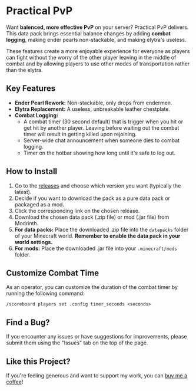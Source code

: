 # Practical PvP

Want **balenced, more effective PvP** on your server? Practical PvP delivers. This data pack brings essential balance changes by adding **combat logging**, making ender pearls non-stackable, and making elytra's useless. 

These features create a more enjoyable experience for everyone as players can fight without the worry of the other player leaving in the middle of combat and by allowing players to use other modes of transportation rather than the elytra.

## Key Features

* **Ender Pearl Rework:** Non-stackable, only drops from endermen.
* **Elytra Replacement:** A useless, unbreakable leather chestplate.
* **Combat Logging:**
    * A combat timer (30 second default) that is trigger when you hit or get hit by another player. Leaving before waiting out the combat timer will result in getting killed upon rejoining.
    * Server-wide chat announcement when someone dies to combat logging.
    * Timer on the hotbar showing how long until it's safe to log out.

## How to Install

1.  Go to the [releases](link-to-releases-here) and choose which version you want (typically the latest).
2.  Decide if you want to download the pack as a pure data pack or packaged as a mod.
3.  Click the corresponding link on the chosen release.
4.  Download the chosen data pack (.zip file) or mod (.jar file) from Modrinth.
5.  **For data packs:** Place the downloaded .zip file into the `datapacks` folder of your Minecraft world. **Remember to enable the data pack in your world settings.**
6.  **For mods:** Place the downloaded .jar file into your `.minecraft/mods` folder.

## Customize Combat Time

As an operator, you can customize the duration of the combat timer by running the following command:

```
/scoreboard players set .config timer_seconds <seconds>
```

## Find a Bug?

If you encounter any issues or have suggestions for improvements, please submit them using the "Issues" tab on the top of the page.

## Like this Project?

If you're feeling generous and want to support my work, you can [buy me a coffee](https://buymeacoffee.com/burnttoastdev)!
